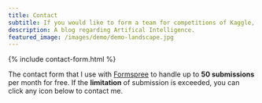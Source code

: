 ```yaml
---
title: Contact
subtitle: If you would like to form a team for competitions of Kaggle, please contact me.
description: A blog regarding Artifical Intelligence.
featured_image: /images/demo/demo-landscape.jpg
---
```


{% include contact-form.html %}

The contact form that I use with [Formspree](https://formspree.io/create/jekyllthemes) to handle up to **50 submissions** per month for free. If the **limitation** of submission is exceeded, you can click any icon below to contact me.
